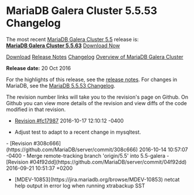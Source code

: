 # MariaDB Galera Cluster 5.5.53 Changelog

The most recent [MariaDB Galera Cluster 5.5](/kb/en/galera/) release is:<br>
<span class="cstm-style lead"><strong>[MariaDB Galera Cluster 5.5.63](/replication/galera-cluster/mariadb-galera-cluster-releases/mariadb-galera-55-release-notes/mariadb-galera-cluster-5563-release-notes)</strong> [Download<span>&nbsp;</span>Now](https://downloads.mariadb.org/mariadb-galera/5.5)</span>

[Download](http://downloads.mariadb.org/mariadb-galera/5.5.53)
[Release Notes](/replication/galera-cluster/mariadb-galera-cluster-releases/mariadb-galera-55-release-notes/mariadb-galera-cluster-5553-release-notes)
[Changelog](/replication/galera-cluster/mariadb-galera-cluster-releases/mariadb-galera-55-changelogs/mariadb-galera-cluster-5553-changelog)
[Overview of MariaDB Galera Cluster](/replication/galera-cluster/what-is-mariadb-galera-cluster)

<strong>Release date:</strong> 20 Oct 2016

For the highlights of this release, see the
[release notes](/replication/galera-cluster/mariadb-galera-cluster-releases/mariadb-galera-55-release-notes/mariadb-galera-cluster-5553-release-notes). For changes in
MariaDB, see the [MariaDB 5.5.53 Changelog](/kb/en/mariadb-5553-changelog/).

The revision number links will take you to the revision's page on Github. On
Github you can view more details of the revision and view diffs of the code
modified in that revision.

- [Revision #fc17987](https://github.com/MariaDB/server/commit/fc17987)
<span class="cstm-style datetime">2016-10-17 12:10:12 -0400</span>
<ul start="1"><li>Adjust test to adapt to a recent change in mysqltest.
</li></ul>
- <span class="cstm-style datetime">[Revision #308c666](https://github.com/MariaDB/server/commit/308c666) 2016-10-14 10:57:07 -0400 - Merge remote-tracking branch 'origin/5.5' into 5.5-galera</span>
- [Revision #04f92dd](https://github.com/MariaDB/server/commit/04f92dd)
<span class="cstm-style datetime">2016-09-21 10:51:37 +0200</span>
<ul start="1"><li>[MDEV-10853](https://jira.mariadb.org/browse/MDEV-10853) netcat help output in error log when running xtrabackup SST
</li></ul>